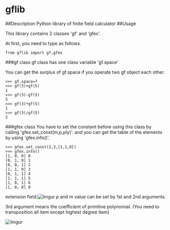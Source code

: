 gflib
===
##Description
Python library of finite field calculator
##Usage

This library contains 2 classes 'gf' and 'gfex'.

At first, you need to type as follows.
```
from gflib import gf,gfex
```

###gf class
gf class has one class variable 'gf.space'

You can get the surplus of gf.space if you operate two gf object each other.
```
>>> gf.space=7
>>> gf(3)+gf(5)
1
>>> gf(3)-gf(5)
5
>>> gf(3)*gf(5)
1
>>> gf(3)/gf(5)
2
```

###gfex class
You have to set the constant before using this class by calling 'gfex.set_const(m,p,ply)'.
and you can get the table of the elements by using 'gfex.info()'.
```
>>> gfex.set_const(2,3,[1,1,0])
>>> gfex.info()
[1, 0, 0] 0
[0, 1, 0] 1
[0, 0, 1] 2
[1, 1, 0] 3
[0, 1, 1] 4
[1, 1, 1] 5
[1, 0, 1] 6
[1, 0, 0] 0
```

extension field:![Imgur](https://i.imgur.com/xbdOhzV.png)
p and m value can be set by 1st and 2nd arguments.

3rd argument means the coefficient of primitive polynomial.
(You need to transposition all item except highest degree item)

![Imgur](https://i.imgur.com/lDYVT3V.png)
